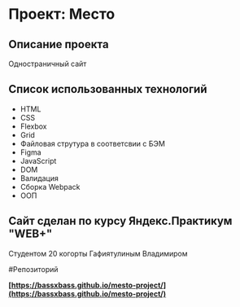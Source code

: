 # Проект: Место

## Описание проекта
Одностраничный сайт

## Список использованных технологий

* HTML
* CSS
* Flexbox
* Grid
* Файловая струтура в соответсвии с БЭМ
* Figma
* JavaScript
* DOM
* Валидация
* Сборка Webpack
* ООП


## Сайт сделан по курсу Яндекс.Практикум "WEB+"
Студентом 20 когорты Гафиятулиным Владимиром

#Репозиторий

**[https://bassxbass.github.io/mesto-project/](https://bassxbass.github.io/mesto-project/)**

